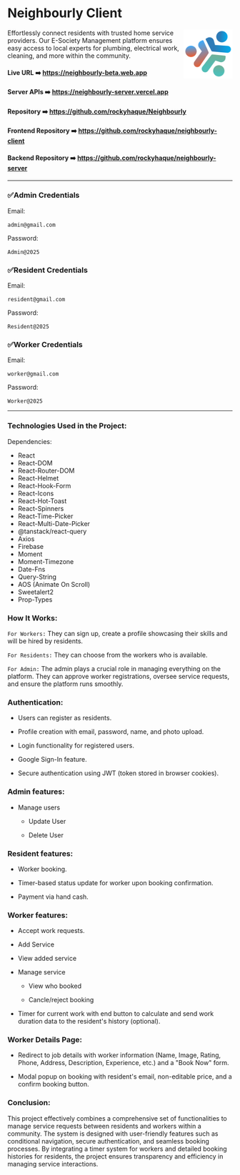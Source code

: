 # Neighbourly Client

<img src="public/logo.png" align="right" width="110" height="110" />

Effortlessly connect residents with trusted home service providers. Our E-Society Management platform ensures easy access to local experts for plumbing, electrical work, cleaning, and more within the community.


#### Live URL ➡️ https://neighbourly-beta.web.app

#### Server APIs ➡️ https://neighbourly-server.vercel.app

#### Repository ➡️ https://github.com/rockyhaque/Neighbourly

#### Frontend Repository ➡️ https://github.com/rockyhaque/neighbourly-client

#### Backend Repository ➡️ https://github.com/rockyhaque/neighbourly-server


<hr>

### ✅Admin Credentials

Email: 
```
admin@gmail.com
```

Password: 
```
Admin@2025
```

### ✅Resident Credentials

Email: 
```
resident@gmail.com
```

Password: 
```
Resident@2025
```

### ✅Worker Credentials

Email: 
```
worker@gmail.com
```

Password: 
```
Worker@2025
```
<hr>

### Technologies Used in the Project:

Dependencies:
- React
- React-DOM 
- React-Router-DOM 
- React-Helmet 
- React-Hook-Form 
- React-Icons 
- React-Hot-Toast 
- React-Spinners 
- React-Time-Picker 
- React-Multi-Date-Picker 
- @tanstack/react-query 
- Axios
- Firebase 
- Moment 
- Moment-Timezone 
- Date-Fns 
- Query-String 
- AOS (Animate On Scroll)
- Sweetalert2 
- Prop-Types 

### How It Works:

`For Workers:` They can sign up, create a profile showcasing their skills and will be hired by residents.

`For Residents:` They can choose from the workers who is available.

`For Admin:` The admin plays a crucial role in managing everything on the platform. They can approve worker registrations, oversee service requests, and ensure the platform runs smoothly.

### Authentication:

- Users can register as residents.

- Profile creation with email, password, name, and photo upload.

- Login functionality for registered users.

- Google Sign-In feature.

- Secure authentication using JWT (token stored in browser cookies).

### Admin features:

- Manage users 

    - Update User

    - Delete User


### Resident features:

- Worker booking.

- Timer-based status update for worker upon booking confirmation.

- Payment via hand cash.



### Worker features:

- Accept work requests.

- Add Service

- View added service

- Manage service

    - View who booked

    - Cancle/reject booking

- Timer for current work with end button to calculate and send work duration data to the resident's history (optional).


### Worker Details Page:

- Redirect to job details with worker information (Name, Image, Rating, Phone, Address, Description, Experience, etc.) and a "Book Now" form.

- Modal popup on booking with resident's email, non-editable price, and a confirm booking button.


### Conclusion:

This project effectively combines a comprehensive set of functionalities to manage service requests between residents and workers within a community. The system is designed with user-friendly features such as conditional navigation, secure authentication, and seamless booking processes. By integrating a timer system for workers and detailed booking histories for residents, the project ensures transparency and efficiency in managing service interactions.